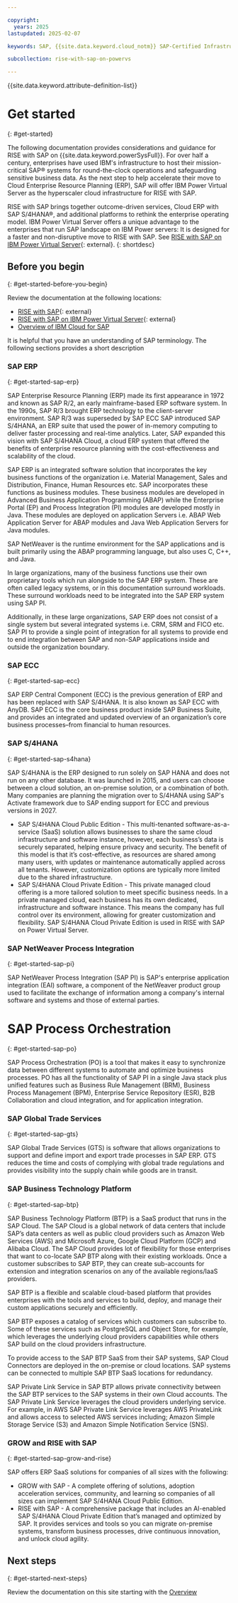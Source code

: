 ```yaml
---

copyright:
  years: 2025
lastupdated: 2025-02-07

keywords: SAP, {{site.data.keyword.cloud_notm}} SAP-Certified Infrastructure, {{site.data.keyword.ibm_cloud_sap}}, SAP Workloads

subcollection: rise-with-sap-on-powervs

---
```


{{site.data.keyword.attribute-definition-list}}


# Get started
{: #get-started}

The following documentation provides considerations and guidance for RISE with SAP on {{site.data.keyword.powerSysFull}}. For over half a century, enterprises have used IBM's infrastructure to host their mission-critical SAP® systems for round-the-clock operations and safeguarding sensitive business data. As the next step to help accelerate their move to Cloud Enterprise Resource Planning (ERP), SAP will offer IBM Power Virtual Server as the hyperscaler cloud infrastructure for RISE with SAP.  

RISE with SAP brings together outcome-driven services, Cloud ERP with SAP S/4HANA®, and additional platforms to rethink the enterprise operating model. IBM Power Virtual Server offers a unique advantage to the enterprises that run SAP landscape on IBM Power servers: It is designed for a faster and non-disruptive move to RISE with SAP. See [RISE with SAP on IBM Power Virtual Server](https://www.ibm.com/cloud/rise-with-sap){: external}. 
{: shortdesc}

## Before you begin
{: #get-started-before-you-begin}

Review the documentation at the following locations:

* [RISE with SAP](https://www.sap.com/uk/products/erp/rise.html){: external}
* [RISE with SAP on IBM Power Virtual Server](https://www.ibm.com/cloud/rise-with-sap){: external}
* [Overview of IBM Cloud for SAP](/docs/sap?topic=sap-overview-sap-offerings-overview)

It is helpful that you have an understanding of SAP terminology. The following sections provides a short description

### SAP ERP
{: #get-started-sap-erp}

SAP Enterprise Resource Planning (ERP) made its first appearance in 1972 and known as SAP R/2, an early mainframe-based ERP software system. In the 1990s, SAP R/3 brought ERP technology to the client-server environment. SAP R/3 was superseded by SAP ECC SAP introduced SAP S/4HANA, an ERP suite that used the power of in-memory computing to deliver faster processing and real-time analytics. Later, SAP expanded this vision with SAP S/4HANA Cloud, a cloud ERP system that offered the benefits of enterprise resource planning with the cost-effectiveness and scalability of the cloud.

SAP ERP is an integrated software solution that incorporates the key business functions of the organization i.e. Material Management, Sales and Distribution, Finance, Human Resources etc. SAP incorporates these functions as business modules. These business modules are developed in Advanced Business Application Programming (ABAP) while the Enterprise Portal (EP) and Process Integration (PI) modules are developed mostly in Java. These modules are deployed on application Servers i.e. ABAP Web Application Server for ABAP modules and Java Web Application Servers for Java modules.

SAP NetWeaver is the runtime environment for the SAP applications and is built primarily using the ABAP programming language, but also uses C, C++, and Java.

In large organizations, many of the business functions use their own proprietary tools which run alongside to the SAP ERP system. These are often called legacy systems, or in this documentation surround workloads. These surround workloads need to be integrated into the SAP ERP system using SAP PI.

Additionally, in these large organizations, SAP ERP does not consist of a single system but several integrated systems i.e. CRM, SRM and FICO etc. SAP PI to provide a single point of integration for all systems to provide end to end integration between SAP and non-SAP applications inside and outside the organization boundary.

### SAP ECC
{: #get-started-sap-ecc}

SAP ERP Central Component (ECC) is the previous generation of ERP and has been replaced with SAP S/4HANA. It is also known as SAP ECC with AnyDB. SAP ECC is the core business product inside SAP Business Suite, and provides an integrated and updated overview of an organization’s core business processes–from financial to human resources.

### SAP S/4HANA
{: #get-started-sap-s4hana}

SAP S/4HANA is the ERP designed to run solely on SAP HANA and does not run on any other database. It was launched in 2015, and users can choose between a cloud solution, an on-premise solution, or a combination of both. Many companies are planning the migration over to S/4HANA using SAP's Activate framework due to SAP ending support for ECC and previous versions in 2027.

* SAP S/4HANA Cloud Public Edition - This multi-tenanted software-as-a-service (SaaS) solution allows businesses to share the same cloud infrastructure and software instance, however, each business’s data is securely separated, helping ensure privacy and security. The benefit of this model is that it’s cost-effective, as resources are shared among many users, with updates or maintenance automatically applied across all tenants. However, customization options are typically more limited due to the shared infrastructure.
* SAP S/4HANA Cloud Private Edition - This private managed cloud offering is a more tailored solution to meet specific business needs. In a private managed cloud, each business has its own dedicated, infrastructure and software instance. This means the company has full control over its environment, allowing for greater customization and flexibility. SAP S/4HANA Cloud Private Edition is used in RISE with SAP on Power Virtual Server.

### SAP NetWeaver Process Integration
{: #get-started-sap-pi}

SAP NetWeaver Process Integration (SAP PI) is SAP's enterprise application integration (EAI) software, a component of the NetWeaver product group used to facilitate the exchange of information among a company's internal software and systems and those of external parties.

# SAP Process Orchestration
{: #get-started-sap-po}

SAP Process Orchestration (PO) is a tool that makes it easy to synchronize data between different systems to automate and optimize business processes. PO has all the functionality of SAP PI in a single Java stack plus unified features such as Business Rule Management (BRM), Business Process Management (BPM), Enterprise Service Repository (ESR), B2B Collaboration and cloud integration, and for application integration.

### SAP Global Trade Services
{: #get-started-sap-gts}

SAP Global Trade Services (GTS) is software that allows organizations to support and define import and export trade processes in SAP ERP. GTS reduces the time and costs of complying with global trade regulations and provides visibility into the supply chain while goods are in transit.

### SAP Business Technology Platform
{: #get-started-sap-btp}

SAP Business Technology Platform (BTP) is a SaaS product that runs in the SAP Cloud. The SAP Cloud is a global network of data centers that include SAP’s data centers as well as public cloud providers such as Amazon Web Services (AWS) and Microsoft Azure, Google Cloud Platform (GCP) and Alibaba Cloud. The SAP Cloud provides lot of flexibility for those enterprises that want to co-locate SAP BTP along with their existing workloads. Once a customer subscribes to SAP BTP, they can create sub-accounts for extension and integration scenarios on any of the available regions/IaaS providers. 

SAP BTP is a flexible and scalable cloud-based platform that provides enterprises with the tools and services to build, deploy, and manage their custom applications securely and efficiently.

SAP BTP exposes a catalog of services which customers can subscribe to. Some of these services such as PostgreSQL and Object Store, for example, which leverages the underlying cloud providers capabilities while others SAP build on the cloud providers infrastructure.

To provide access to the SAP BTP SaaS from their SAP systems, SAP Cloud Connectors are deployed in the on-premise or cloud locations. SAP systems can be connected to multiple SAP BTP SaaS locations for redundancy.

SAP Private Link Service in SAP BTP allows private connectivity between the SAP BTP services to the SAP systems in their own Cloud accounts. The SAP Private Link Service leverages the cloud providers underlying service. For example, in AWS SAP Private Link Service leverages AWS PrivateLink and allows access to selected AWS services including; Amazon Simple Storage Service (S3) and Amazon Simple Notification Service (SNS).

### GROW and RISE with SAP
{: #get-started-sap-grow-and-rise}

SAP offers ERP SaaS solutions for companies of all sizes with the following:

* GROW with SAP - A complete offering of solutions, adoption acceleration services, community, and learning so companies of all sizes can implement SAP S/4HANA Cloud Public Edition.
* RISE with SAP - A comprehensive package that includes an AI-enabled SAP S/4HANA Cloud Private Edition that’s managed and optimized by SAP. It provides services and tools so you can migrate on-premise systems, transform business processes, drive continuous innovation, and unlock cloud agility.

## Next steps
{: #get-started-next-steps}

Review the documentation on this site starting with the [Overview](/docs/rise-with-sap-on-powervs?topic=overview)
